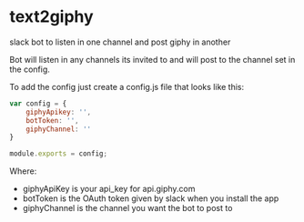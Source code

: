# text2giphy
slack bot to listen in one channel and post giphy in another

Bot will listen in any channels its invited to and will post to the channel set in the config.

To add the config just create a config.js file that looks like this:

```javascript
var config = {
    giphyApikey: '',
    botToken: '',
    giphyChannel: ''
}

module.exports = config;
```

Where:
- giphyApiKey is your api_key for api.giphy.com
- botToken is the OAuth token given by slack when you install the app
- giphyChannel is the channel you want the bot to post to
